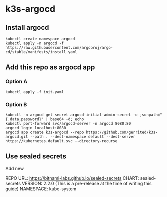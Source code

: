 # k3s-argocd

## Install argocd

```
kubectl create namespace argocd
kubectl apply -n argocd -f https://raw.githubusercontent.com/argoproj/argo-cd/stable/manifests/install.yaml
```

## Add this repo as argocd app
### Option A
```
kubectl apply -f init.yaml
```

### Option B
```
kubectl -n argocd get secret argocd-initial-admin-secret -o jsonpath="{.data.password}" | base64 -d; echo
kubectl port-forward svc/argocd-server -n argocd 8080:80
argocd login localhost:8080
argocd app create k3s-argocd --repo https://github.com/gerrited/k3s-argocd.git --path . --dest-namespace default --dest-server https://kubernetes.default.svc --directory-recurse
```

## Use sealed secrets
Add new 

REPO URL: https://bitnami-labs.github.io/sealed-secrets
CHART: sealed-secrets
VERSION: 2.2.0 (This is a pre-release at the time of writing this guide)
NAMESPACE: kube-system

